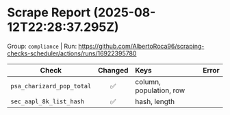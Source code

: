 # Scrape Report (2025-08-12T22:28:37.295Z)

Group: `compliance`  |  Run: https://github.com/AlbertoRoca96/scraping-checks-scheduler/actions/runs/16922395780

| Check | Changed | Keys | Error |
|---|:---:|:--|:--|
| `psa_charizard_pop_total` | ✅ | column, population, row |  |
| `sec_aapl_8k_list_hash` | ✅ | hash, length |  |
